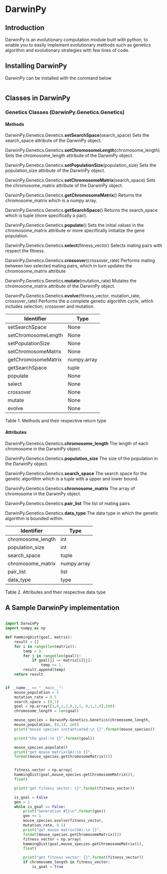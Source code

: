 # DarwinPy

## Introduction
DarwinPy is an evolutionary computation module built with python, to enable you to easily
implement evolutionary methods such as genetics algorithm and evolutionary strategies with
few lines of code.

## Installing DarwinPy
DarwinPy can be installed with the command below
 ``` pip install DarwinPy
 ```

## Classes in DarwinPy

### Genetics Classes (DarwinPy.Genetics.Genetics)

#### Methods

DarwinPy.Genetics.Genetics.**setSearchSpace**(search_space)
Sets the search_space attribute of the DarwinPy object.

DarwinPy.Genetics.Genetics.**setChromosomeLength**(chromosome_length)
Sets the chromosome_length attribute of the DarwinPy object.

DarwinPy.Genetics.Genetics.**setPopulationSize**(population_size)
Sets the population_size attribute of the DarwinPy object.

DarwinPy.Genetics.Genetics.**setChromosomeMatrix**(search_space)
Sets the chromosome_matrix attribute of the DarwinPy object.

DarwinPy.Genetics.Genetics.**getChromosomeMatrix**()
Returns the chromosome_matrix which is a numpy array.

DarwinPy.Genetics.Genetics.**getSearchSpace**()
Returns the search_space which is tuple (more specifically a pair).

DarwinPy.Genetics.Genetics.**populate**()
Sets the initial values in the chromosome_matrix attribute or more specifically initialize the gene population.

DarwinPy.Genetics.Genetics.**select**(fitness_vector)
Selects mating pairs with respect the fitness.

DarwinPy.Genetics.Genetics.**crossover**(crossover_rate)
Performs mating between two selected mating pairs, which in turn updates the chromosome_matrix attribute

DarwinPy.Genetics.Genetics.**mutate**(mutation_rate)
Mutates the chromosome_matrix attribute of the DarwinPy object.


DarwinPy.Genetics.Genetics.**evolve**(fitness_vector, mutation_rate, crossover_rate)
Performs the a complete genetic algorithm cycle, which includes selection, crossover and mutation.




| Identifier | Type |
| ------------ | ---------- |
| setSearchSpace | None |
|setChromosomeLength| None |
|setPopulationSize| None |
|setChromosomeMatrix| None |
|getChromosomeMatrix| numpy.array |
|getSearchSpace| tuple |
|populate | None|
|select| None |
|crossover| None |
|mutate| None |
|evolve| None |
Table 1. Methods and their respective return type


#### Attributes

DarwinPy.Genetics.Genetics.**chromosome_length**
The length of each chromosome in the DarwinPy object.

DarwinPy.Genetics.Genetics.**population_size**
The size of the population in the DarwinPy object.

DarwinPy.Genetics.Genetics.**search_space**
The search space for the genetic algorithm which is a tuple with a upper and lower bound.

DarwinPy.Genetics.Genetics.**chromosome_matrix**
The array of chromosome in the DarwinPy object.

DarwinPy.Genetics.Genetics.**pair_list**
The list of mating pairs.

DarwinPy.Genetics.Genetics.**data_type**
The data type in which the genetic algorithm is bounded within.




| Identifier | Type |
| ------------ | ---------- |
|chromosome_length | int |
|population_size | int |
|search_space | tuple |
|chromosome_matrix | numpy.array |
|pair_list | list |
|data_type | type |
Table 2. Attributes and their respective data type


## A Sample DarwinPy implementation
```python

import DarwinPy
import numpy as np

def hammingDist(goal, matrix):
    result = []
    for i in range(len(matrix)):
        temp = 0.
        for j in range(len(goal)):
            if goal[j] == matrix[i][j]:
                temp += 1.
        result.append(temp)
    return result


if __name__ == "__main__":
    mouse_population = 5
    mutation_rate = 0.5
    search_space = (0,1)
    goal = np.array([1,0,1,1,0,1,1, 0,1,1,0],int)
    chromosome_length = len(goal)

    mouse_species = DarwinPy.Genetics.Genetics(chromosome_length,
    mouse_population, (0,1), int)
    print("mouse species instantiated:\n {}".format(mouse_species))

    print("the goal:\n {}".format(goal))

    mouse_species.populate()
    print("get mouse matrix(GA):\n {}".
    format(mouse_species.getChromosomeMatrix()))


    fitness_vector = np.array(
    hammingDist(goal,mouse_species.getChromosomeMatrix()),
    float)

    print("get fitness vector: {}".format(fitness_vector))

    is_goal = False
    gen = 1
    while is_goal == False:
        print("Generation #{}\n".format(gen))
        gen += 1
        mouse_species.evolve(fitness_vector,
        mutation_rate, 0.5)
        print("get mouse matrix(GA):\n {}".
        format(mouse_species.getChromosomeMatrix()))
        fitness_vector = np.array(
        hammingDist(goal,mouse_species.getChromosomeMatrix()),
        float)

        print("get fitness vector: {}".format(fitness_vector))
        if chromosome_length in fitness_vector:
            is_goal = True

```
